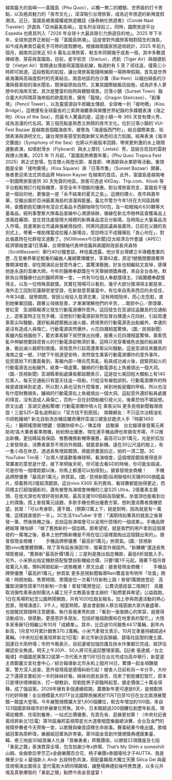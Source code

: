 越南最大的島嶼——富國島（Phu Quoc），以獨一無二的體驗、世界級的打卡景點，以及極具魅力的「夜市文化」，深深吸引台灣旅客，成為近年旅遊的新興度假潮流。近日，富國島被美國權威旅遊雜誌《康泰納仕旅遊者》（Condé Nast Traveler）評選為「亞洲最美島嶼」，並名列全球前三。同時，國際旅遊平台 Expedia 也將其列入「2026 年全球十大最具吸引力旅遊目的地」。2025 年下半年，全球旅遊界正掀起一股「富國島熱潮」。這座曾對外國旅客相對陌生的海島，如今成為東南亞最炙手可熱的度假勝地。根據越南國家旅遊局統計，2025 年前九個月，越南共迎來近 92.6 萬名台灣旅客，較去年同期幾乎成長一倍，其中多數選擇峴港、芽莊與富國島。目前，星宇航空（Starlux）、虎航（Tiger Air）與越捷航空（Vietjet Air）皆開通台灣直飛富國島航線，每週約有 5 至 7 班往返，僅需三小時即可抵達。這段輕鬆的航程，讓台灣旅客能隨時展開一場熱帶假期。首先是世界級海灘與高端度假村的完美結合。南島地區的白沙灘（Bai Kem）以細白綿長的沙灘與翡翠般的海水聞名，既保留原始自然，又兼具國際級飯店設施，成為許多人夢想中的海岸天堂。其次是豐富的拍照與體驗場景。日落小鎮（Sunset Town）融合義大利阿瑪菲海岸般的歐風街景，擁有「龍梯」（Dragon Staircase）、「鉛筆塔」（Pencil Tower），以及靈感源自牛郎織女傳說、全球唯一的「接吻橋」（Kiss Bridge）。這裡還有全球最長的三索跨海纜車與榮獲世界紀錄的多媒體表演《海之吻》（Kiss of the Sea），而最令人驚喜的是，這座小鎮一年 365 天皆有煙火秀，成為浪漫的代名詞。第三個亮點是熟悉又熱鬧的夜市文化。位於日落小鎮的 VUI-Fest Bazaar 是越南首個臨海夜市，被譽為「海邊版西門町」，結合國際美食、街頭表演與酒吧文化，讓台灣旅客感受到既新鮮又熟悉的活力氛圍。經典表演《海洋交響曲》（Symphony of the Sea）也將以升級版本回歸，帶來更刺激的水上極限運動表演，如噴射滑水（Flyboard）與水上摩托（Jetski）秀，並結合炫目的雷射與煙火效果。2025 年 11 月起，「富國島熱帶嘉年華」（Phu Quoc Tropica Fest 2025）將正式登場，包含煙火與燈光節、美食節、啤酒節與水果節等活動。重頭戲是全新「接吻廣場」（Kiss Square）與「日落市集」（Sunset Bazaar）開幕，後者更迎來法式烘焙品牌 Maison Kayser 在越南的首店。此外，富國島是越南唯一對國際旅客提供 30 天免簽的地區。旅客可透過 KKDay、Trip.com、Klook 等平台輕鬆預訂行程與機票，享受全年不間斷的優惠。對台灣旅客而言，富國島不僅是一個目的地，更像是一座「永不結束的夏天之島」。這裡的煙火、夜市與嘉年華，交織出屬於亞洲最美海島的浪漫與能量。臺北市警方今年1月在大同區路檢時，查獲劉姓犯嫌持有混合式毒品卡西酮咖啡包150包，及一粒眠梅片630顆等大量毒品，經刑事警察大隊毒品查緝中心溯源偵辦，循線在新北市樹林區查獲毒品上游黃姓藥頭，並在其住處發現大規模的新興毒品混合分裝場，及時阻止大量毒品流入市場。民進黨新北市議員張維倩指控，同黨同選區議員張嘉玲，日前在父親的告別式上，帶著一堆助理當成拉攏人脈場合，受訪時泣不成聲痛批「良心何在」，對此張嘉玲在社群發文道歉了。[NOWnews今日新聞]亞太經濟合作會議（APEC）經濟領袖會議1日落幕，台灣領袖代表林信義與美國財政部長貝森特（ScottBessent）舉行40分鐘會談，林信義透露，他分享台灣建立半導體產業的歷...在音樂界舉足輕重的編曲人屠穎驚傳離世，享壽62歲，原定1號晚間要跟著齊豫開演唱會，卻在開演前出發意外身亡，震驚演藝圈，好友也相繼貼文哀悼，感嘆他是永遠的音樂大師。今年的醫療奉獻獎在今天舉辦頒獎典禮，來自全台各地，默默為台灣醫療付出的醫師齊聚一堂，一共有10位個人奉獻獎得主、2組團體奉獻獎得主，以及一位特殊貢獻獎。其實在現場可以看到，幾乎大部分獎項得主都是來...海外志工回到花蓮靜思堂受證，在新發意菩薩當中，有位來自馬來西亞的余佳佳，今年34歲，就學期間，曾因父母投入慈濟志業，沒有時間陪伴，而心生怨懟，直到她畢業回國，跟著父母做慈善，才漸漸理解他們的辛苦，...南部中心／廖璟華、曾虹雯　澎湖縣報導又發生行動電源爆炸意外。這回發生在澎湖往返離島的交通船上，遊客當時正在充手機，沒想到行動電源卻突然狂冒白煙還火花四射，引起周遭乘客尖叫騷動，還好船員趕緊搬出滅火器，將燒黑的行動電源丟出船艙外，幸運的是沒有造成人員傷亡。行動電源突然爆炸，火花四濺相當驚悚。（圖／民視新聞）客艙內監視器拍下，藍衣乘客腳下突然冒出白煙，接著火花四濺相當驚悚，乘客慌亂中伸腳想要踩熄冒火的行動電源卻無濟於事。這時只見穿著橘色衣服的船員現身，搬出滅火器即刻救援。突發意外引起周遭乘客尖叫騷動，這是澎湖往來離島的海南之星一號，31號下午抵達望安時，突然發生乘客行動電源爆炸的意外事件。從民眾拍下的畫面看到，客艙內部一陣兵荒馬亂，船員成功滅火後，趕緊把起火的行動電源丟出船艙外，結束一場虛驚。釀禍的行動電源右上角被燒出一個大洞。（圖／民視新聞）澎湖縣車船處課長鄭啟聰表示，這是從七美回程大概船上有140位客人，每天交通船只有當天往返一班船，行程沒有被耽誤到。行動電源爆炸的時候是直接掉到走道，所以對人員也沒有什麼傷害，掉到地板是鐵的甲板，所以也沒有什麼財務損失。釀禍的行動電源右上角被燒出一個大洞，這起意外還好船員處置的得宜，沒有造成人員傷亡，否則一旦在封閉船艙引發火災，後果恐怕不堪設想。原文出處：澎湖交通船驚魂! 行動電源爆炸噴火花 乘客尖叫 更多民視新聞報導燒毀！三星S25+莫名過熱起火「官方找不到原因」　南韓網友：不只這次沾精油毛巾烘乾釀禍? 新北自助洗衣機店離奇爆炸澎湖三總急診跪求人手「時薪1450元」！醫師搖頭揭1關鍵：很難財經中心／陳孟暄　談駿豪　台北報導普發萬元再助攻!各大業者看準商機，紛紛祭出優惠，現在連手機品牌也來搶攻市場，不只推出新機，更加碼延長保固、推舊機換新機等優惠，最高可以折1萬元，光是折扣加上普發現金，消費者甚至不用另外掏錢，就能拿新機。遠在30公尺遠的樹上，有一隻小鳥在休息，透過長焦增距鏡頭，將能把畫面拉近，拍的一清二楚。3C YouTuber Tim哥：「台灣人很喜歡看棒球啊，看演唱會，這個增距鏡我覺得是非常厲害的意思是什麼，接下來明後天呢，你可能去看GD的時候，你可能坐超遠，可是你有一個增距鏡以後，你馬上都還可以拍得到」。搶普發現金商機！　　手機品牌祭優惠「最高折1萬元」拚買氣。(圖／民視新聞)採用聯發科天璣9500旗艦晶片，搭載蔡司2億超清鏡頭，這台vivo X300 系列賞鳥、看球賽都能拍得更近，而同樣主打超強攝影的，還有被譽為演唱會神機的三星S25 Ultra，2億畫素主鏡頭，在低光源也有很好夜拍表現，最高支援100倍超高倍變焦，坐蛋頂也能看到台上的偶像。搭上普發萬元話題，多款手機也祭出優惠方案，想刺激消費者換機慾望。民眾：「可以考慮耶，還不錯，(預算)2萬上下，就是對啊，因為就是有一萬塊，這樣就直接折一半」。3C生活YouTuber 宇恩：「滿期待如果真的就是之後普發一萬，然後換機之後，去拍這些演唱會可以呈現什麼樣的一個成果」。手機品牌總經理 陳怡婷：「做了舊換新的一個加碼，那希望呢，就是我們的用戶拿到這個普發的一萬塊之後，基本上他們換新機是不用在從口袋裡面掏出這個錢出來的」。搶普發現金商機！　　手機品牌祭優惠「最高折1萬元」拚買氣。(圖／民視新聞)vivo推實體預購，除了享有延長保固1年、螢幕意外保固外。"新購機"還送長焦增距套組，"舊換新"最高折價1萬元；三星則是推出指定機款，最低6折就能入手。另外，小米祭出指定機款搭配智慧投影機組合價，只要1萬1千元起，隨著下個月普發萬元入帳，預料將掀起新一波換機潮！原文出處：搶普發現金商機！　　手機品牌祭優惠「最高折1萬元」拚買氣 更多民視新聞報導Rain驚喜宣布明年「攻蛋」開唱！時間地點、售票時間、票價座位一次看11月新制上路！普發1萬開放登記　高鐵取消彈性搭車11月新制一次看！普發1萬預登記、公費流感疫苗二階開打　高鐵取消彈性乘車由財團法人礦工兒子文教基金會主辦的「點燃愛與希望」公益路跑，1日在馬場町紀念公園熱鬧開跑，共有1020位跑友報名，加上參與周邊活動的熱心民眾，現場湧進2、3千人，相當熱鬧。基金會創辦人蔡合城感謝大家共襄盛舉，也提醒民眾隨時注意健康。執行長張東秀則說：「看到一張張開心的笑容，就覺得活動成功，很感動，更感恩許多朋友，包括好幾個跑團和在地里長的幫忙。」大陸多家車廠1日相繼公布10月「成績單」。其中，比亞迪10月銷售44.17萬輛，創年內新高，1月至10月累計銷售370.2萬輛。小米汽車發文表示，10月交車量持續超過4萬輛。（中央社記者黃旭昇新北1日電）新北市新店區錦繡、碧瑤社區間的擋土牆，因連日大雨坍塌；市府今晚表示，目前邊坡加強防護及排水作業都已完成，經評估確認安全無虞。明天上午20戶、50人將可先返回整理家園。【記者 張達威／台北 報導】中國國民黨第22屆第一次代表大會11月1日在台北市成功高中舉行，新當選主席鄭麗文宣社會中心／綜合報導新北市永和上個月14日，驚傳一起金項鍊搶案，警方深入追查，意外發現竟是感情糾紛引起！被害人日前和另一半分手，大吵之下還揚言要給另一半的妹妹好看。妹妹向朋友訴苦，找來了劉姓嫌犯幫忙，原本只是埋伏噴辣椒水、打一頓教訓，但劉姓男子卻臨時起意，搶走價值二十萬金項鍊，成了強盜案。2026年擁有多個連續假期，農曆新年更可連放9天，是規劃旅行的好時機！全台規模最大的ITF台北國際旅展將於11月7日至10日在台北南港展覽館一館盛大登場。今年展覽規模擴大至1,600個攤位，較去年增加約100個，來自123個國家與城市的參展單位齊聚。其中，日本館超過200個攤位創歷年新高，現場從機票、住宿到餐券，一站式比價優惠，先買先省、逛展更划算！（中央社記者黃旭昇新北1日電）第16屆瀚邦盃視障星光大道歌唱暨樂器總決賽，全台及金門的視障參賽者今天齊聚一堂，以歌聲與樂音詮釋生命故事。賽事結果今晚出爐。歌唱組冠軍為周軒瑋，樂器組冠軍為許育豪。第16屆金音創作獎頒獎典禮匯集臺、韓、泰三地逾30組音樂人化身「音樂勇者」齊聲讚頌，以頒發22項獎座及七段「勇氣之聲」表演貫穿全場，包含拍謝少年x拚場、That’s My Shhh x someshiit山姆、金曲歌后李竺芯x金曲樂團百合花、椅子樂團x泰國嘻哈才子AUTTA、我是機車少女 x 最強新人 Andr 五段特色共演，搭配臺韓兩大獨立天團 Silica Gel 與最佳現場演出獎得主 當代電影大師同場飆唱，讓整場典禮前後呼應貫連，以多元共鳴及真摯爆發的「勇氣之聲」點燃今夜金音盛宴！